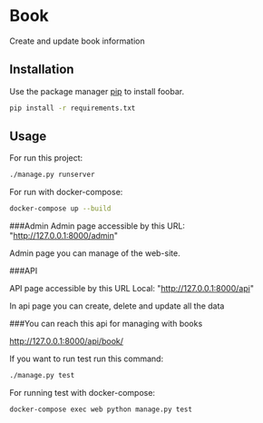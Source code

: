 # Book
Create and update book information

## Installation

Use the package manager [pip](https://pip.pypa.io/en/stable/) to install foobar.
```bash
pip install -r requirements.txt
```

## Usage

For run this project:
```bash
./manage.py runserver
```

For run with docker-compose:
```bash
docker-compose up --build
```

###Admin
Admin page accessible by this URL: "http://127.0.0.1:8000/admin"

Admin page you can manage of the web-site.

###API

API page accessible by this URL Local: "http://127.0.0.1:8000/api"

In api page you can create, delete and update all the data


###You can reach this api for managing with books 

http://127.0.0.1:8000/api/book/


If you want to run test run this command:

```bash
./manage.py test
```

For running test with docker-compose:
```bash
docker-compose exec web python manage.py test
```
